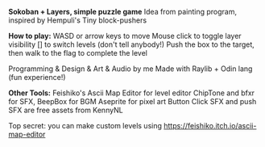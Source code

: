 **Sokoban + Layers, simple puzzle game**
Idea from painting program, inspired by Hempuli's Tiny block-pushers

**How to play:**
WASD or arrow keys to move
Mouse click to toggle layer visibility
[] to switch levels (don't tell anybody!)
Push the box to the target, then walk to the flag to complete the level


Programming & Design & Art & Audio by me
Made with Raylib + Odin lang (fun experience!)

**Other Tools:**
Feishiko's Ascii Map Editor for level editor
ChipTone and bfxr for SFX, BeepBox for BGM
Aseprite for pixel art
Button Click SFX and push SFX are free assets from KennyNL

Top secret: you can make custom levels using https://feishiko.itch.io/ascii-map-editor
